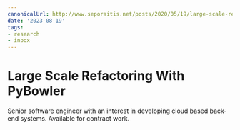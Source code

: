 ```yaml
---
canonicalUrl: http://www.seporaitis.net/posts/2020/05/19/large-scale-refactoring-with-pybowler/
date: '2023-08-19'
tags:
- research
- inbox
---
```


# Large Scale Refactoring With PyBowler

Senior software engineer with an interest in developing cloud based back-end systems. Available for contract work.